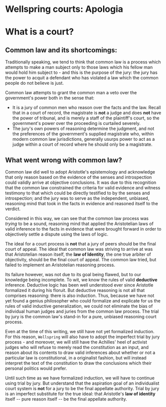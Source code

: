 # Wellspring courts: Apologia

# What is a court?

## Common law and its shortcomings:

Traditionally speaking, we tend to think that common law is a process which attempts to make a man subject only to those laws which his fellow man would hold him subject to - and this is the purpose of the jury: the jury has the power to acquit a defendant who has violated a law which the common people do not believe is just.

Common law attempts to grant the common man a veto over the government's power both in the sense that:
- It is a jury of common men who reason over the facts and the law. Recall that in a court of record, the magistrate is **not** a judge and does **not** have the power of tribunal, and is merely a staff of the plaintiff's court, so the government's power over the proceeding is curtailed severely.
- The jury's own powers of reasoning determine the judgment, and not the preferences of the government's supplied magistrate who, within modern common law jurisdictions, generally usurps power to act as a judge within a court of record where he should only be a magistrate.

## What went wrong with common law?

Common law did well to adopt Aristotle's epistemology and acknowledge that only reason based on the evidence of the senses and introspection could validly arrive at objective conclusions. It was due to this recognition that the common law constrained the criteria for valid evidence and witness testimony to that which could be directly testified to by the senses and introspection; and the jury was to serve as the independent, unbiased, reasoning mind that took in the facts in evidence and reasoned itself to the verdict.

Considered in this way, we can see that the common law process was *trying* to be a sound, reasoning mind that applied the Aristotelian laws of valid inference to the facts in evidence that were brought forward in order to objectively settle a dispute using the laws of logic.

The ideal for a court process is **not** that a jury of peers should be the final court of appeal. The ideal that common law was striving to arrive at was that Aristotelian reason itself, the **law of Identity**, the one true arbiter of objectivity, should be the final court of appeal. The common law tried, but failed to implement an Aristotelian reasoning process.

Its failure however, was not due to its goal being flawed, but to our knowledge being incomplete. To wit, we know the rules of valid **deductive** inference. Deductive logic has been well understood ever since Aristotle formalized it during his floruit. But deductive reasoning is not all that comprises reasoning: there is also induction. Thus, because we have not yet found a genius philosopher who could formalize and explicate for us the rules of valid inductive generalization, we could not eliminate the bias of individual human judges and juries from the common law process. The trial by jury is the common law's stand-in for a pure, unbiased reasoning court process.

Even at the time of this writing, we still have not yet formalized induction. For this reason, `Wellspring` will also have to adopt the imperfect trial by jury process - and moreover, we will still have the Achilles' heel of activist judges who will refuse to merely read the constitution as an input, and reason about its contents to draw valid inferences about whether or not a particular law is constitutional, in a originalist fashion, but will instead interpret the text of the constitution to draw the conclusions which their personal politics would prefer.

Until such time as we have formalized induction, we will have to continue using trial by jury. But understand that the aspiration goal of an individualist court system is **not** for a jury to be the final appellate authority. Trial by jury is an imperfect substitute for the true ideal: that Aristotle's **law of identity** itself -- pure reason itself -- be the final appellate authority.
